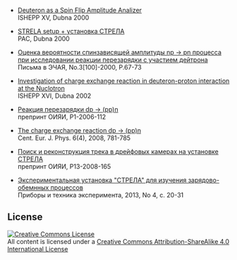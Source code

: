 * [Deuteron as a Spin Flip Amplitude Analizer](https://github.com/musinsky/articles/tree/master/2000_ISHEPP_XV)<br />
ISHEPP XV, Dubna 2000

* [STRELA setup + установка СТРЕЛА](https://github.com/musinsky/articles/tree/master/2000_PAC)<br />
PAC, Dubna 2000

* [Оценка вероятности спинзависящей амплитуды np → pn процесса при исследовании реакции перезарядки с участием дейтрона](https://github.com/musinsky/articles/tree/master/2000_PANL)<br />
Письма в ЭЧАЯ, No.3[100]-2000, P.67-73

* [Investigation of charge exchange reaction in deuteron-proton interaction at the Nuclotron](https://github.com/musinsky/articles/tree/master/2002_ISHEPP_XVI)<br />
ISHEPP XVI, Dubna 2002

* [Реакция перезарядки dp → (pp)n](https://github.com/musinsky/articles/tree/master/2006_preprintJINR)<br />
препринт ОИЯИ, P1-2006-112

* [The charge exchange reaction dp → (pp)n](https://github.com/musinsky/articles/tree/master/2008_CEJP)<br />
Cent. Eur. J. Phys. 6(4), 2008, 781-785

* [Поиск и реконструкция трека в дрейфовых камерах на установке СТРЕЛА](https://github.com/musinsky/articles/tree/master/2008_preprintJINR)<br />
препринт ОИЯИ, P13-2008-165

* [Экспериментальная установка "СТРЕЛА" для изучения зарядово-обемнных процессов](https://github.com/musinsky/articles/tree/master/2012_PTE)<br />
Приборы и техника эксперимента, 2013, No 4, с. 20-31

License
-------
<a rel="license" href="http://creativecommons.org/licenses/by-sa/4.0/"><img alt="Creative Commons License" style="border-width:0" src="https://i.creativecommons.org/l/by-sa/4.0/88x31.png" /></a><br />All content is licensed under a <a rel="license" href="http://creativecommons.org/licenses/by-sa/4.0/">Creative Commons Attribution-ShareAlike 4.0 International License</a>
